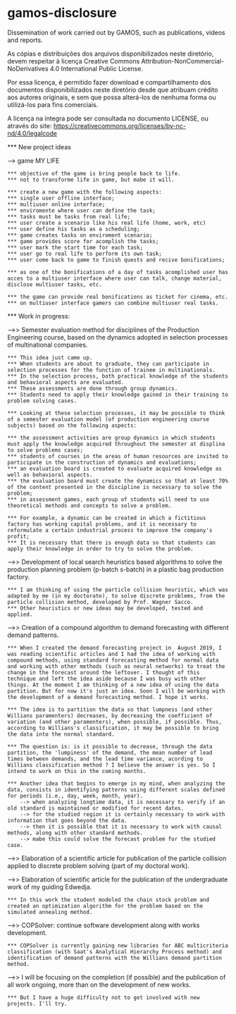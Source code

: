 # gamos-disclosure
Dissemination of work carried out by GAMOS, such as publications, videos and reports. 

As cópias e distribuições dos arquivos disponibilizados neste diretório, devem respeitar à licença Creative Commons Attribution-NonCommercial-NoDerivatives 4.0 International Public License.

Por essa licença, é permitido fazer download e compartilhamento dos documentos disponibilizados neste diretório desde que atribuam crédito aos autores originais, e sem que possa alterá-los de nenhuma forma ou utilizá-los para fins comerciais. 

A licença na íntegra pode ser consultada no documento LICENSE, ou através do site: https://creativecommons.org/licenses/by-nc-nd/4.0/legalcode

*** New project ideas

--> game MY LIFE

    *** objective of the game is bring people back to life.
    *** not to transforme life in game, but mabe it will. 

    *** create a new game with the following aspects:
    *** single user offline interface;
    *** multiuser online interface;
    *** enviromente where user can define the task;
    *** tasks must be tasks from real life;
    *** user create a scenario like his real life (home, work, etc)
    *** user define his tasks as a scheduling;
    *** game creates tasks on enviroment scenario;
    *** game provides score for acomplish the tasks;
    *** user mark the start time for each task;
    *** user go to real life to perform its own task;
    *** user come back to game to finish quests and recive bonifications;

    *** as one of the bonifications of a day of tasks acomplished user has acces to a multiuser interface where user can talk, change material, disclose multiuser tasks, etc.

    *** the game can provide real bonifications as ticket for cinema, etc.
    *** on multiuser interface gamers can combine multiuser real tasks.

*** Work in progress:

-->> Semester evaluation method for disciplines of the Production Engineering course, based on the dynamics adopted in selection processes of multinational companies.

    *** This idea just came up.
    *** When students are about to graduate, they can participate in selection processes for the function of trainee in multinationals.
    *** In the selection process, both practical knowledge of the students and behavioral aspects are evaluated.
    *** These assessments are done through group dynamics.
    *** Students need to apply their knowledge gained in their training to problem solving cases.

    *** Looking at these selection processes, it may be possible to think of a semester evaluation model (of production engineering course subjects) based on the following aspects:

    *** the assessment activities are group dynamics in which students must apply the knowledge acquired throughout the semester at displina to solve problems cases;
    *** students of courses in the areas of human resources are invited to participate in the construction of dynamics and evaluations;
    *** an evaluation board is created to evaluate acquired knowledge as well as behavioral aspects.
    *** the evaluation board must create the dynamics so that at least 70% of the content presented in the discipline is necessary to solve the problem;
    *** in assessment games, each group of students will need to use theoretical methods and concepts to solve a problem.
    
    *** For example, a dynamic can be created in which a fictitious factory has working capital problems, and it is necessary to reformulate a certain industrial process to improve the company's profit;
    *** It is necessary that there is enough data so that students can apply their knowledge in order to try to solve the problem.

-->> Development of local search heuristics based algorithms to solve the production planning problem (p-batch s-batch) in a plastic bag production factory.

    *** I am thinking of using the particle collision heuristic, which was adapted by me (in my doctorate), to solve discrete problems, from the particle collision method, developed by Prof. Wagner Sacco.
    *** Other heuristics or new ideas may be developed, tested and applied.

-->> Creation of a compound algorithm to demand forecasting with different demand patterns.

    *** When I created the demand forecasting project in  August 2019, I was reading scientific articles and I had the idea of working with compound methods, using standard forecasting method for normal data and working with other methods (such as neural networks) to treat the change in the forecast around the leftover. I thought of this technique and left the idea aside because I was busy with other things. At the moment I am thinking of a new idea of using the data partition. But for now it's just an idea. Soon I will be working with the development of a demand forecasting method. I hope it works. 

    *** The idea is to partition the data so that lumpness (and other Willians paramenters) decreases, by decreasing the coefficient of variation (and other paramenters), when possible, if possible. Thus, according to Willians's classification, it may be possible to bring the data into the normal standard.

    *** The question is: is it possible to decrease, through the data partition, the 'lumpiness' of the demand, the mean number of lead times between demands, and the lead time variance, acording to Willians classification method ? I believe the answer is yes. So I intend to work on this in the coming months.

    *** Another idea that begins to emerge in my mind, when analyzing the data, consists in identifying patterns using different scales defined for periods (i.e., day, week, month, year).
        --> when analyzing longtime data, it is necessary to verify if an old standard is maintained or modified for recent dates.
        --> for the studied region it is certainly necessary to work with information that goes beyond the data.
        --> then it is possible that it is necessary to work with causal methods, along with other standard methods. 
        --> mabe this could solve the forecast problem for the studied case.

-->> Elaboration of a scientific article for publication of the particle collision applied to discrete problem solving (part of my doctoral work).

-->> Elaboration of scientific article for the publication of the undergraduate work of my guiding Edwedja. 
    
    *** In this work the student modeled the chain stock problem and created an optimization algorithm for the problem based on the simulated annealing method.

-->> COPSolver: continue software development along with works development.
    
    *** COPSolver is currently gaining new libraries for ABC multicriteria classification (with Saat's Analytical Hierarchy Process method) and identification of demand patterns with the Willians demand partition method.

-->> I will be focusing on the completion (if possible) and the publication of all work ongoing, more than on the development of new works.
    
    *** But I have a huge difficulty not to get involved with new projects. I'll try.
